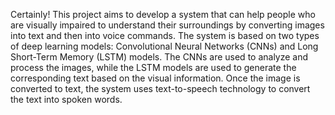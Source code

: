 Certainly! This project aims to develop a system that can help people who are visually impaired to understand their surroundings by converting images into text and then into voice commands.
The system is based on two types of deep learning models: Convolutional Neural Networks (CNNs) and Long Short-Term Memory (LSTM) models. The CNNs are used to analyze and process the images, while the LSTM models are used to generate the corresponding text based on the visual information.
Once the image is converted to text, the system uses text-to-speech technology to convert the text into spoken words.
